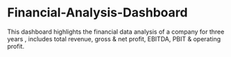 # Financial-Analysis-Dashboard
This dashboard highlights the financial data analysis of a company for three years , includes total revenue, gross &amp; net profit, EBITDA, PBIT &amp; operating profit.
